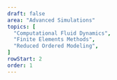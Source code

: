 ```yaml
---
draft: false
area: "Advanced Simulations"
topics: [
  "Computational Fluid Dynamics",
  "Finite Elements Methods",
  "Reduced Ordered Modeling",
]
rowStart: 2
order: 1
---
```

